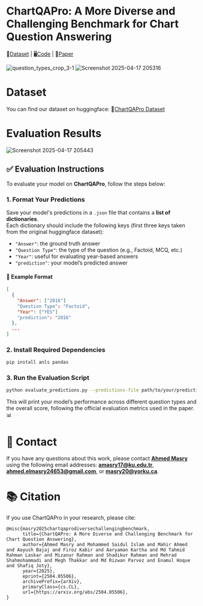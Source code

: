 # ChartQAPro: A More Diverse and Challenging Benchmark for Chart Question Answering

🤗[Dataset](https://huggingface.co/datasets/ahmed-masry/ChartQAPro) | 🖥️[Code](https://github.com/vis-nlp/ChartQAPro) | 📄[Paper](https://arxiv.org/abs/2504.05506v2)

![question_types_crop_3-1](https://github.com/user-attachments/assets/30449812-1efd-4947-ac44-80b52485a1db)
![Screenshot 2025-04-17 205316](https://github.com/user-attachments/assets/8d54da53-48bc-429b-ae6a-9116e7f42838)

# Dataset 
You can find our dataset on huggingface: 🤗[ChartQAPro Dataset](https://huggingface.co/datasets/ahmed-masry/ChartQAPro)
# Evaluation Results
![Screenshot 2025-04-17 205443](https://github.com/user-attachments/assets/f8c8c71f-a1a7-48bf-b25a-adfc63902a68)


## ✅ Evaluation Instructions

To evaluate your model on **ChartQAPro**, follow the steps below:

### 1. Format Your Predictions

Save your model's predictions in a `.json` file that contains a **list of dictionaries**.  
Each dictionary should include the following keys (first three keys taken from the original huggingface dataset):

- `"Answer"`: the ground truth answer  
- `"Question Type"`: the type of the question (e.g., Factoid, MCQ, etc.)  
- `"Year"`: useful for evaluating year-based answers  
- `"prediction"`: your model’s predicted answer

#### 📝 Example Format

```json
[
  {
    "Answer": ["2016"]
    "Question Type": "Factoid",
    "Year": ["YES"]
    "prediction": "2016"
  },
  ...
]
```
### 2. Install Required Dependencies

```bash
pip install anls pandas
```

### 3. Run the Evaluation Script

```bash
python evaluate_predictions.py --predictions-file path/to/your/predictions.json
```
This will print your model’s performance across different question types and the overall score, following the official evaluation metrics used in the paper. 📊

# 💬 Contact
If you have any questions about this work, please contact **[Ahmed Masry](https://ahmedmasryku.github.io/)** using the following email addresses: **amasry17@ku.edu.tr**,  **ahmed.elmasry24653@gmail.com**, or **masry20@yorku.ca**.

# 📚 Citation
If you use ChartQAPro in your research, please cite:
```
@misc{masry2025chartqaprodiversechallengingbenchmark,
      title={ChartQAPro: A More Diverse and Challenging Benchmark for Chart Question Answering}, 
      author={Ahmed Masry and Mohammed Saidul Islam and Mahir Ahmed and Aayush Bajaj and Firoz Kabir and Aaryaman Kartha and Md Tahmid Rahman Laskar and Mizanur Rahman and Shadikur Rahman and Mehrad Shahmohammadi and Megh Thakkar and Md Rizwan Parvez and Enamul Hoque and Shafiq Joty},
      year={2025},
      eprint={2504.05506},
      archivePrefix={arXiv},
      primaryClass={cs.CL},
      url={https://arxiv.org/abs/2504.05506}, 
}
```
